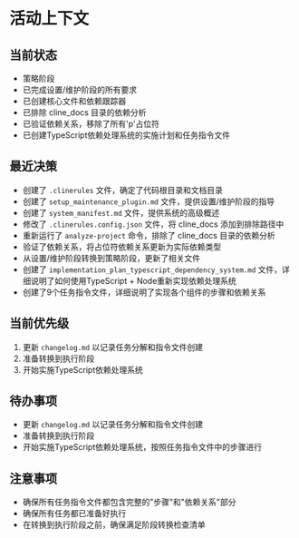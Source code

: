 # 活动上下文

## 当前状态
- 策略阶段
- 已完成设置/维护阶段的所有要求
- 已创建核心文件和依赖跟踪器
- 已排除 cline_docs 目录的依赖分析
- 已验证依赖关系，移除了所有'p'占位符
- 已创建TypeScript依赖处理系统的实施计划和任务指令文件

## 最近决策
- 创建了 `.clinerules` 文件，确定了代码根目录和文档目录
- 创建了 `setup_maintenance_plugin.md` 文件，提供设置/维护阶段的指导
- 创建了 `system_manifest.md` 文件，提供系统的高级概述
- 修改了 `.clinerules.config.json` 文件，将 cline_docs 添加到排除路径中
- 重新运行了 `analyze-project` 命令，排除了 cline_docs 目录的依赖分析
- 验证了依赖关系，将占位符依赖关系更新为实际依赖类型
- 从设置/维护阶段转换到策略阶段，更新了相关文件
- 创建了 `implementation_plan_typescript_dependency_system.md` 文件，详细说明了如何使用TypeScript + Node重新实现依赖处理系统
- 创建了9个任务指令文件，详细说明了实现各个组件的步骤和依赖关系

## 当前优先级
1. 更新 `changelog.md` 以记录任务分解和指令文件创建
2. 准备转换到执行阶段
3. 开始实施TypeScript依赖处理系统

## 待办事项
- 更新 `changelog.md` 以记录任务分解和指令文件创建
- 准备转换到执行阶段
- 开始实施TypeScript依赖处理系统，按照任务指令文件中的步骤进行

## 注意事项
- 确保所有任务指令文件都包含完整的"步骤"和"依赖关系"部分
- 确保所有任务都已准备好执行
- 在转换到执行阶段之前，确保满足阶段转换检查清单